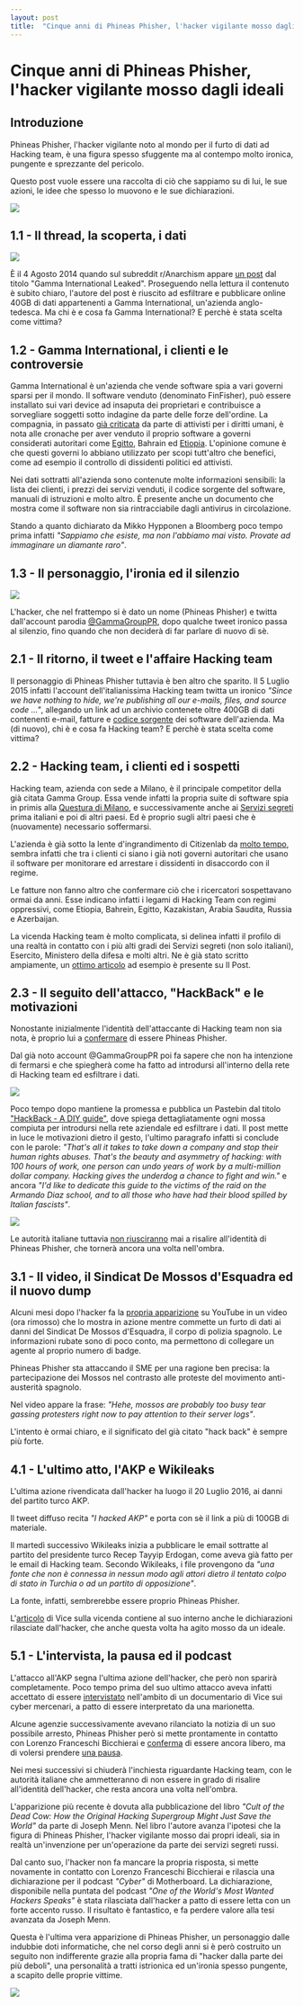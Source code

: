 ```yaml
---
layout: post
title:  "Cinque anni di Phineas Phisher, l'hacker vigilante mosso dagli ideali"
---
```


# Cinque anni di Phineas Phisher, l'hacker vigilante mosso dagli ideali

## Introduzione

Phineas Phisher, l'hacker vigilante noto al mondo per il furto di dati ad Hacking team, è una figura spesso sfuggente ma al contempo molto ironica, pungente e sprezzante del pericolo.

Questo post vuole essere una raccolta di ciò che sappiamo su di lui, le sue azioni, le idee che spesso lo muovono e le sue dichiarazioni.

![](https://video-images.vice.com/articles/589c8942d8beda21078a01b6/lede/1486653799489-phineas-fisher-puppet.jpeg?crop=0.9194444444444445xw:1xh;center,center&resize=700:*)

## 1.1 - Il thread, la scoperta, i dati

![](https://i.imgur.com/H4Yi3Lm.png)

È il 4 Agosto 2014 quando sul subreddit r/Anarchism appare [un post](https://www.reddit.com/r/Anarchism/comments/2cjlop/gamma_international_leaked/) dal titolo "Gamma International Leaked". Proseguendo nella lettura il contenuto è subito chiaro, l'autore del post è riuscito ad esfiltrare e pubblicare online 40GB di dati appartenenti a Gamma International, un'azienda anglo-tedesca. Ma chi è e cosa fa Gamma International? E perchè è stata scelta come vittima?

## 1.2 - Gamma International, i clienti e le controversie

Gamma International è un'azienda che vende software spia a vari governi sparsi per il mondo. Il software venduto (denominato FinFisher), può essere installato sui vari device ad insaputa dei proprietari e contribuisce a sorvegliare soggetti sotto indagine da parte delle forze dell'ordine. La compagnia, in passato [già criticata](https://citizenlab.org/storage/finfisher/final/fortheireyesonly.pdf) da parte di attivisti per i diritti umani, è nota alle cronache per aver venduto il proprio software a governi considerati autoritari come [Egitto](https://www.theregister.co.uk/2011/09/21/egypt_cyber_spy_controversy/), Bahrain ed [Etiopia](https://www.eff.org/press/releases/american-sues-ethiopian-government-spyware-infection). L'opinione comune è che questi governi lo abbiano utilizzato per scopi tutt'altro che benefici, come ad esempio il controllo di dissidenti politici ed attivisti.

Nei dati sottratti all'azienda sono contenute molte informazioni sensibili: la lista dei clienti, i prezzi dei servizi venduti, il codice sorgente del software, manuali di istruzioni e molto altro. È presente anche un documento che mostra come il software non sia rintracciabile dagli antivirus in circolazione. 

Stando a quanto dichiarato da Mikko Hypponen a Bloomberg poco tempo prima infatti *"Sappiamo che esiste, ma non l'abbiamo mai visto. Provate ad immaginare un diamante raro"*.

## 1.3 - Il personaggio, l'ironia ed il silenzio

![](https://zdnet4.cbsistatic.com/hub/i/r/2014/10/04/eeb2d3ef-4bd8-11e4-b6a0-d4ae52e95e57/resize/770xauto/fc8679620e9fc88215ce55e6fcb13dac/gamma-pr-01.jpg)

L'hacker, che nel frattempo si è dato un nome (Phineas Phisher) e twitta dall'account parodia [@GammaGroupPR](https://twitter.com/gammagrouppr), dopo qualche tweet ironico passa al silenzio, fino quando che non deciderà di far parlare di nuovo di sè.


## 2.1 - Il ritorno, il tweet e l'affaire Hacking team

Il personaggio di Phineas Phisher tuttavia è ben altro che sparito. Il 5 Luglio 2015 infatti l'account dell'italianissima Hacking team twitta un ironico *"Since we have nothing to hide, we're publishing all our e-mails, files, and source code ..."*, allegando un link ad un archivio contenete oltre 400GB di dati contenenti e-mail, fatture e [codice sorgente](https://github.com/hackedteam) dei software dell'azienda. Ma (di nuovo), chi è e cosa fa Hacking team? E perchè è stata scelta come vittima?

## 2.2 - Hacking team, i clienti ed i sospetti

Hacking team, azienda con sede a Milano, è il principale competitor della già citata Gamma Group. Essa vende infatti la propria suite di software spia in primis alla [Questura di Milano](https://en.wikipedia.org/wiki/Hacking_Team#History), e successivamente anche ai [Servizi segreti](https://www.dagospia.com/rubrica-3/politica/hacking-war-rapporti-dell-hacking-team-generali-colonnelli-104871.htm) prima italiani e poi di altri paesi. Ed è proprio sugli altri paesi che è (nuovamente) necessario soffermarsi.

L'azienda è già sotto la lente d'ingrandimento di Citizenlab da [molto tempo](https://citizenlab.ca/2012/10/backdoors-are-forever-hacking-team-and-the-targeting-of-dissent/), sembra infatti che tra i clienti ci siano i già noti governi autoritari che usano il software per monitorare ed arrestare i dissidenti in disaccordo con il regime.

Le fatture non fanno altro che confermare ciò che i ricercatori sospettavano ormai da anni. Esse indicano infatti i legami di Hacking Team con regimi oppressivi, come Etiopia, Bahrein, Egitto, Kazakistan, Arabia Saudita, Russia e Azerbaijan.

La vicenda Hacking team è molto complicata, si delinea infatti il profilo di una realtà in contatto con i più alti gradi dei Servizi segreti (non solo italiani), Esercito, Ministero della difesa e molti altri. Ne è già stato scritto ampiamente, un [ottimo articolo](https://www.ilpost.it/2016/05/15/hacking-team/) ad esempio è presente su Il Post.

## 2.3 - Il seguito dell'attacco, "HackBack" e le motivazioni

Nonostante inizialmente l'identità dell'attaccante di Hacking team non sia nota, è proprio lui a [confermare](https://www.vice.com/en_us/article/wnj9a5/hacker-claims-responsibility-for-the-hit-on-hacking-team) di essere Phineas Phisher.

Dal già noto account @GammaGroupPR poi fa sapere che non ha intenzione di fermarsi e che spiegherà come ha fatto ad introdursi all'interno della rete di Hacking team ed esfiltrare i dati.

![](https://zdnet4.cbsistatic.com/hub/i/r/2015/07/07/2ea1be33-b232-40d6-88fb-4578d63f63bf/resize/770xauto/278da56802a657b5dd759bcdb5094468/screen-shot-2015-07-07-at-11-21-14.png)

Poco tempo dopo mantiene la promessa e pubblica un Pastebin dal titolo ["HackBack - A DIY guide"](https://www.exploit-db.com/papers/41915), dove spiega dettagliatamente ogni mossa compiuta per introdursi nella rete aziendale ed esfiltrare i dati. Il post mette in luce le motivazioni dietro il gesto, l'ultimo paragrafo infatti si conclude con le parole: *"That's all it takes to take down a company and stop their human rights abuses.
That's the beauty and asymmetry of hacking: with 100 hours of work, one person
can undo years of work by a multi-million dollar company. Hacking gives the
underdog a chance to fight and win."* e ancora *"I'd like to
dedicate this guide to the victims of the raid on the Armando Diaz school, and
to all those who have had their blood spilled by Italian fascists"*.

![](https://images.techhive.com/images/article/2016/04/hacking-team-hacker-explains-how-he-pwned-the-company-100656446-large.idge.gif)

Le autorità italiane tuttavia [non riusciranno](https://www.vice.com/en_us/article/3k9zzk/hacking-team-hacker-phineas-fisher-has-gotten-away-with-it) mai a risalire all'identità di Phineas Phisher, che tornerà ancora una volta nell'ombra.

## 3.1 - Il video, il Sindicat De Mossos d'Esquadra ed il nuovo dump

Alcuni mesi dopo l'hacker fa la [propria apparizione](https://www.vice.com/en_us/article/vv77y9/phineas-fisher-sme) su YouTube in un video (ora rimosso) che lo mostra in azione mentre commette un furto di dati ai danni del Sindicat De Mossos d'Esquadra, il corpo di polizia spagnolo. Le informazioni rubate sono di poco conto, ma permettono di collegare un agente al proprio numero di badge.

Phineas Phisher sta attaccando il SME per una ragione ben precisa: la partecipazione dei Mossos nel contrasto alle proteste del movimento anti-austerità spagnolo.

Nel video appare la frase: *"Hehe, mossos are probably too busy tear gassing protesters right now to pay attention to their server logs"*.

L'intento è ormai chiaro, e il significato del già citato "hack back" è sempre più forte.

## 4.1 - L'ultimo atto, l'AKP e Wikileaks

L'ultima azione rivendicata dall'hacker ha luogo il 20 Luglio 2016, ai danni del partito turco AKP. 

Il tweet diffuso recita *"I hacked AKP"* e porta con sè il link a più di 100GB di materiale.

Il martedì successivo Wikileaks inizia a pubblicare le email sottratte al partito del presidente turco Recep Tayyip Erdogan, come aveva già fatto per le email di Hacking team. Secondo Wikileaks, i file provengono da *"una fonte che non è connessa in nessun modo agli attori dietro il tentato colpo di stato in Turchia o ad un partito di opposizione"*.

La fonte, infatti, sembrerebbe essere proprio Phineas Phisher.

L'[articolo](https://www.vice.com/en_us/article/yp3n55/phineas-fisher-turkish-government-hack) di Vice sulla vicenda contiene al suo interno anche le dichiarazioni rilasciate dall'hacker, che anche questa volta ha agito mosso da un ideale.

## 5.1 - L'intervista, la pausa ed il podcast

L'attacco all'AKP segna l'ultima azione dell'hacker, che però non sparirà completamente. Poco tempo prima del suo ultimo attacco aveva infatti accettato di essere [intervistato](https://www.vice.com/en_us/article/78kwke/hacker-phineas-fisher-hacking-team-puppet) nell'ambito di un documentario di Vice sui cyber mercenari, a patto di essere interpretato da una marionetta.

Alcune agenzie successivamente avevano rilanciato la notizia di un suo possibile arresto, Phineas Phisher però si mette prontamente in contatto con Lorenzo Franceschi Bicchierai e [conferma](https://www.vice.com/en_us/article/3dpkp3/phineas-fisher-raids) di essere ancora libero, ma di volersi prendere [una pausa](https://www.vice.com/en_us/article/xy5enw/hacking-teams-phineas-fisher-will-return-but-only-after-a-break-at-the-beach?).

Nei mesi successivi si chiuderà l'inchiesta riguardante Hacking team, con le autorità italiane che ammetteranno di non essere in grado di risalire all'identità dell'hacker, che resta ancora una volta nell'ombra. 

L'apparizione più recente è dovuta alla pubblicazione del libro *"Cult of the Dead Cow: How the Original Hacking Supergroup Might Just Save the World"* da parte di Joseph Menn. Nel libro l'autore avanza l'ipotesi che la figura di Phineas Phisher, l'hacker vigilante mosso dai propri ideali, sia in realtà un'invenzione per un'operazione da parte dei servizi segreti russi.

Dal canto suo, l'hacker non fa mancare la propria risposta, si mette novamente in contatto con Lorenzo Franceschi Bicchierai e rilascia una dichiarazione per il podcast *"Cyber"* di Motherboard. La dichiarazione, disponibile nella puntata del podcast *"One of the World's Most Wanted Hackers Speaks"* è stata rilasciata dall'hacker a patto di essere letta con un forte accento russo. Il risultato è fantastico, e fa perdere valore alla tesi avanzata da Joseph Menn.

Questa è l'ultima vera apparizione di Phineas Phisher, un personaggio dalle indubbie doti informatiche, che nel corso degli anni si è però costruito un seguito non indifferente grazie alla propria fama di "hacker dalla parte dei più deboli", una personalità a tratti istrionica ed un'ironia spesso pungente, a scapito delle proprie vittime.

![](https://i.imgur.com/ZgOr966.png)





